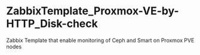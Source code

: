 # ZabbixTemplate_Proxmox-VE-by-HTTP_Disk-check
Zabbix Template that enable monitoring of Ceph and Smart on Proxmox PVE nodes
